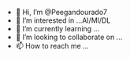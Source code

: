- 👋 Hi, I’m @Peegandourado7
- 👀 I’m interested in ...AI/Ml/DL
- 🌱 I’m currently learning ...
- 💞️ I’m looking to collaborate on ...
- 📫 How to reach me ...

<!---
Peegandourado7/Peegandourado7 is a ✨ special ✨ repository because its `README.md` (this file) appears on your GitHub profile.
You can click the Preview link to take a look at your changes.
--->
